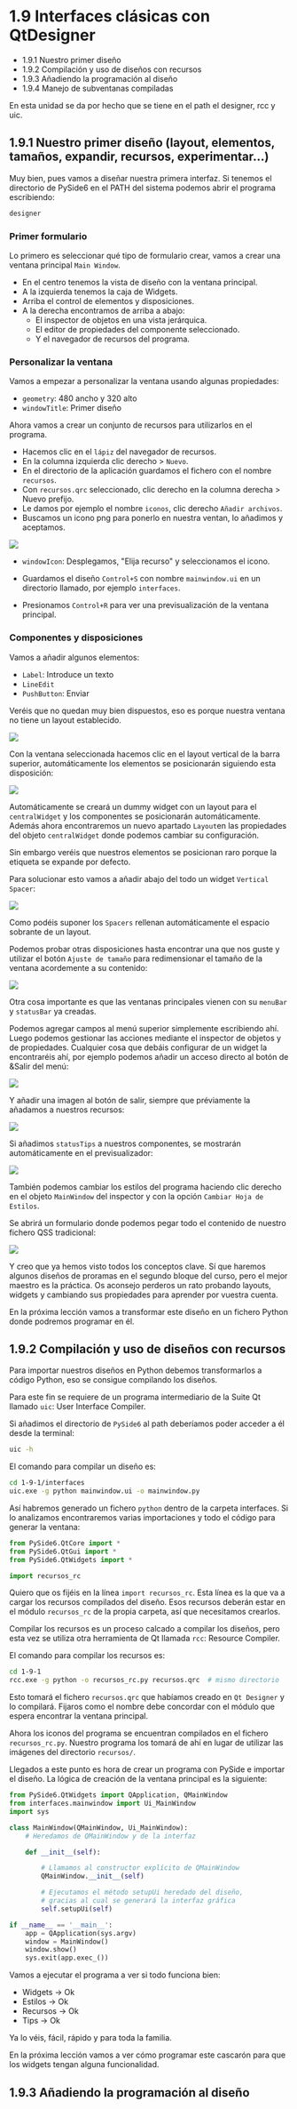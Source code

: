 # 1.9 Interfaces clásicas con QtDesigner

- 1.9.1 Nuestro primer diseño
- 1.9.2 Compilación y uso de diseños con recursos
- 1.9.3 Añadiendo la programación al diseño
- 1.9.4 Manejo de subventanas compiladas

En esta unidad se da por hecho que se tiene en el path el designer, rcc y uic.

## 1.9.1 Nuestro primer diseño (layout, elementos, tamaños, expandir, recursos, experimentar...)

Muy bien, pues vamos a diseñar nuestra primera interfaz. Si tenemos el directorio de PySide6 en el PATH del sistema podemos abrir el programa escribiendo:

```bash
designer
```

### Primer formulario

Lo primero es seleccionar qué tipo de formulario crear, vamos a crear una ventana principal `Main Window`.

- En el centro tenemos la vista de diseño con la ventana principal.
- A la izquierda tenemos la caja de Widgets.
- Arriba el control de elementos y disposiciones.
- A la derecha encontramos de arriba a abajo:
  - El inspector de objetos en una vista jerárquica.
  - El editor de propiedades del componente seleccionado.
  - Y el navegador de recursos del programa.

### Personalizar la ventana

Vamos a empezar a personalizar la ventana usando algunas propiedades:

- `geometry`: 480 ancho y 320 alto
- `windowTitle`: Primer diseño

Ahora vamos a crear un conjunto de recursos para utilizarlos en el programa.

- Hacemos clic en el `lápiz` del navegador de recursos.
- En la columna izquierda clic derecho > `Nuevo`.
- En el directorio de la aplicación guardamos el fichero con el nombre `recursos`.
- Con `recursos.qrc` seleccionado, clic derecho en la columna derecha > Nuevo prefijo.
- Le damos por ejemplo el nombre `iconos`, clic derecho `Añadir archivos`.
- Buscamos un icono png para ponerlo en nuestra ventan, lo añadimos y aceptamos.

<img src="docs/01.png">

- `windowIcon`: Desplegamos, "Elija recurso" y seleccionamos el icono.

* Guardamos el diseño `Control+S` con nombre `mainwindow.ui` en un directorio llamado, por ejemplo `interfaces`.

- Presionamos `Control+R` para ver una previsualización de la ventana principal.

### Componentes y disposiciones

Vamos a añadir algunos elementos:

- `Label`: Introduce un texto
- `LineEdit`
- `PushButton`: Enviar

Veréis que no quedan muy bien dispuestos, eso es porque nuestra ventana no tiene un layout establecido.

<img src="docs/02.png">

Con la ventana seleccionada hacemos clic en el layout vertical de la barra superior, automáticamente los elementos se posicionarán siguiendo esta disposición:

<img src="docs/03.png">

Automáticamente se creará un dummy widget con un layout para el `centralWidget` y los componentes se posicionarán automáticamente. Además ahora encontraremos un nuevo apartado `Layout`en las propiedades del objeto `centralWidget` donde podemos cambiar su configuración.

Sin embargo veréis que nuestros elementos se posicionan raro porque la etiqueta se expande por defecto.

Para solucionar esto vamos a añadir abajo del todo un widget `Vertical Spacer`:

<img src="docs/04.png">

Como podéis suponer los `Spacers` rellenan automáticamente el espacio sobrante de un layout.

Podemos probar otras disposiciones hasta encontrar una que nos guste y utilizar el botón `Ajuste de tamaño` para redimensionar el tamaño de la ventana acordemente a su contenido:

<img src="docs/05.png">

Otra cosa importante es que las ventanas principales vienen con su `menuBar` y `statusBar` ya creadas.

Podemos agregar campos al menú superior simplemente escribiendo ahí. Luego podemos gestionar las acciones mediante el inspector de objetos y de propiedades. Cualquier cosa que debáis configurar de un widget la encontraréis ahí, por ejemplo podemos añadir un acceso directo al botón de &Salir del menú:

<img src="docs/06.png">

Y añadir una imagen al botón de salir, siempre que préviamente la añadamos a nuestros recursos:

<img src="docs/07.png">

Si añadimos `statusTips` a nuestros componentes, se mostrarán automáticamente en el previsualizador:

<img src="docs/08.png">

También podemos cambiar los estilos del programa haciendo clic derecho en el objeto `MainWindow` del inspector y con la opción `Cambiar Hoja de Estilos`.

Se abrirá un formulario donde podemos pegar todo el contenido de nuestro fichero QSS tradicional:

<img src="docs/09.png">

Y creo que ya hemos visto todos los conceptos clave. Sí que haremos algunos diseños de proramas en el segundo bloque del curso, pero el mejor maestro es la práctica. Os aconsejo perderos un rato probando layouts, widgets y cambiando sus propiedades para aprender por vuestra cuenta.

En la próxima lección vamos a transformar este diseño en un fichero Python donde podremos programar en él.

## 1.9.2 Compilación y uso de diseños con recursos

Para importar nuestros diseños en Python debemos transformarlos a código Python, eso se consigue compilando los diseños.

Para este fin se requiere de un programa intermediario de la Suite Qt llamado `uic`: User Interface Compiler.

Si añadimos el directorio de `PySide6` al path deberíamos poder acceder a él desde la terminal:

```bash
uic -h
```

El comando para compilar un diseño es:

```bash
cd 1-9-1/interfaces
uic.exe -g python mainwindow.ui -o mainwindow.py
```

Así habremos generado un fichero `python` dentro de la carpeta interfaces. Si lo analizamos encontraremos varias importaciones y todo el código para generar la ventana:

```python
from PySide6.QtCore import *
from PySide6.QtGui import *
from PySide6.QtWidgets import *

import recursos_rc
```

Quiero que os fijéis en la línea `import recursos_rc`. Esta línea es la que va a cargar los recursos compilados del diseño. Esos recursos deberán estar en el módulo `recursos_rc` de la propia carpeta, así que necesitamos crearlos.

Compilar los recursos es un proceso calcado a compilar los diseños, pero esta vez se utiliza otra herramienta de Qt llamada `rcc`: Resource Compiler.

El comando para compilar los recursos es:

```bash
cd 1-9-1
rcc.exe -g python -o recursos_rc.py recursos.qrc  # mismo directorio
```

Esto tomará el fichero `recursos.qrc` que habíamos creado en `Qt Designer` y lo compilará. Fijaros como el nombre debe concordar con el módulo que espera encontrar la ventana principal.

Ahora los iconos del programa se encuentran compilados en el fichero `recursos_rc.py`. Nuestro programa los tomará de ahí en lugar de utilizar las imágenes del directorio `recursos/`.

Llegados a este punto es hora de crear un programa con PySide e importar el diseño. La lógica de creación de la ventana principal es la siguiente:

```python
from PySide6.QtWidgets import QApplication, QMainWindow
from interfaces.mainwindow import Ui_MainWindow
import sys

class MainWindow(QMainWindow, Ui_MainWindow):
    # Heredamos de QMainWindow y de la interfaz

    def __init__(self):

        # Llamamos al constructor explícito de QMainWindow
        QMainWindow.__init__(self)

        # Ejecutamos el método setupUi heredado del diseño,
        # gracias al cual se generará la interfaz gráfica
        self.setupUi(self)

if __name__ == '__main__':
    app = QApplication(sys.argv)
    window = MainWindow()
    window.show()
    sys.exit(app.exec_())
```

Vamos a ejecutar el programa a ver si todo funciona bien:

- Widgets -> Ok
- Estilos -> Ok
- Recursos -> Ok
- Tips -> Ok

Ya lo véis, fácil, rápido y para toda la familia.

En la próxima lección vamos a ver cómo programar este cascarón para que los widgets tengan alguna funcionalidad.

## 1.9.3 Añadiendo la programación al diseño
